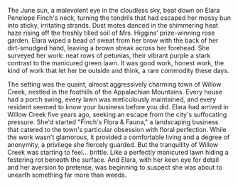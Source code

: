The June sun, a malevolent eye in the cloudless sky, beat down on Elara Penelope Finch's neck, turning the tendrils that had escaped her messy bun into sticky, irritating strands. Dust motes danced in the shimmering heat haze rising off the freshly tilled soil of Mrs. Higgins’ prize-winning rose garden. Elara wiped a bead of sweat from her brow with the back of her dirt-smudged hand, leaving a brown streak across her forehead. She surveyed her work: neat rows of petunias, their vibrant purple a stark contrast to the manicured green lawn. It was good work, honest work, the kind of work that let her be outside and think, a rare commodity these days.

The setting was the quaint, almost aggressively charming town of Willow Creek, nestled in the foothills of the Appalachian Mountains. Every house had a porch swing, every lawn was meticulously maintained, and every resident seemed to know your business before you did. Elara had arrived in Willow Creek five years ago, seeking an escape from the city's suffocating pressure. She'd started "Finch's Flora & Fauna," a landscaping business that catered to the town's particular obsession with floral perfection. While the work wasn't glamorous, it provided a comfortable living and a degree of anonymity, a privilege she fiercely guarded. But the tranquility of Willow Creek was starting to feel… brittle. Like a perfectly manicured lawn hiding a festering rot beneath the surface. And Elara, with her keen eye for detail and her aversion to pretense, was beginning to suspect she was about to unearth something far more than weeds.
